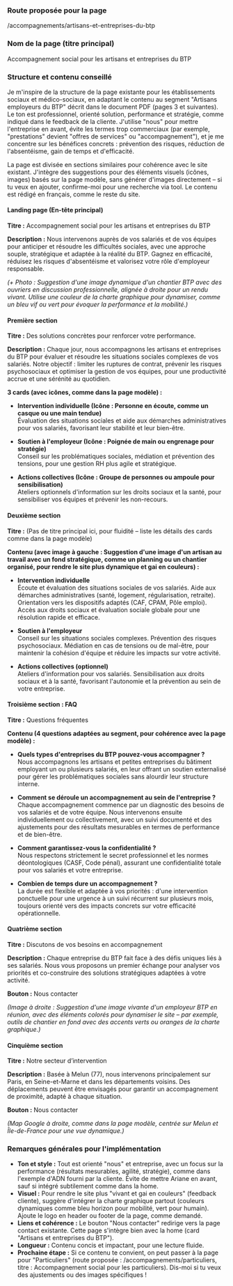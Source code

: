 ### Route proposée pour la page
/accompagnements/artisans-et-entreprises-du-btp

### Nom de la page (titre principal)
Accompagnement social pour les artisans et entreprises du BTP

### Structure et contenu conseillé
Je m'inspire de la structure de la page existante pour les établissements sociaux et médico-sociaux, en adaptant le contenu au segment "Artisans employeurs du BTP" décrit dans le document PDF (pages 3 et suivantes). Le ton est professionnel, orienté solution, performance et stratégie, comme indiqué dans le feedback de la cliente. J'utilise "nous" pour mettre l'entreprise en avant, évite les termes trop commerciaux (par exemple, "prestations" devient "offres de services" ou "accompagnement"), et je me concentre sur les bénéfices concrets : prévention des risques, réduction de l'absentéisme, gain de temps et d'efficacité.

La page est divisée en sections similaires pour cohérence avec le site existant. J'intègre des suggestions pour des éléments visuels (icônes, images) basés sur la page modèle, sans générer d'images directement – si tu veux en ajouter, confirme-moi pour une recherche via tool. Le contenu est rédigé en français, comme le reste du site.

#### Landing page (En-tête principal)
**Titre :** Accompagnement social pour les artisans et entreprises du BTP

**Description :** Nous intervenons auprès de vos salariés et de vos équipes pour anticiper et résoudre les difficultés sociales, avec une approche souple, stratégique et adaptée à la réalité du BTP. Gagnez en efficacité, réduisez les risques d'absentéisme et valorisez votre rôle d'employeur responsable.

*(+ Photo : Suggestion d'une image dynamique d'un chantier BTP avec des ouvriers en discussion professionnelle, alignée à droite pour un rendu vivant. Utilise une couleur de la charte graphique pour dynamiser, comme un bleu vif ou vert pour évoquer la performance et la mobilité.)*

#### Première section
**Titre :** Des solutions concrètes pour renforcer votre performance.

**Description :** Chaque jour, nous accompagnons les artisans et entreprises du BTP pour évaluer et résoudre les situations sociales complexes de vos salariés. Notre objectif : limiter les ruptures de contrat, prévenir les risques psychosociaux et optimiser la gestion de vos équipes, pour une productivité accrue et une sérénité au quotidien.

**3 cards (avec icônes, comme dans la page modèle) :**
- **Intervention individuelle (Icône : Personne en écoute, comme un casque ou une main tendue)**  
  Évaluation des situations sociales et aide aux démarches administratives pour vos salariés, favorisant leur stabilité et leur bien-être.

- **Soutien à l'employeur (Icône : Poignée de main ou engrenage pour stratégie)**  
  Conseil sur les problématiques sociales, médiation et prévention des tensions, pour une gestion RH plus agile et stratégique.

- **Actions collectives (Icône : Groupe de personnes ou ampoule pour sensibilisation)**  
  Ateliers optionnels d'information sur les droits sociaux et la santé, pour sensibiliser vos équipes et prévenir les non-recours.

#### Deuxième section
**Titre :** (Pas de titre principal ici, pour fluidité – liste les détails des cards comme dans la page modèle)

**Contenu (avec image à gauche : Suggestion d'une image d'un artisan au travail avec un fond stratégique, comme un planning ou un chantier organisé, pour rendre le site plus dynamique et gai en couleurs) :**
- **Intervention individuelle**  
  Écoute et évaluation des situations sociales de vos salariés. Aide aux démarches administratives (santé, logement, régularisation, retraite). Orientation vers les dispositifs adaptés (CAF, CPAM, Pôle emploi). Accès aux droits sociaux et évaluation sociale globale pour une résolution rapide et efficace.

- **Soutien à l'employeur**  
  Conseil sur les situations sociales complexes. Prévention des risques psychosociaux. Médiation en cas de tensions ou de mal-être, pour maintenir la cohésion d'équipe et réduire les impacts sur votre activité.

- **Actions collectives (optionnel)**  
  Ateliers d'information pour vos salariés. Sensibilisation aux droits sociaux et à la santé, favorisant l'autonomie et la prévention au sein de votre entreprise.

#### Troisième section : FAQ
**Titre :** Questions fréquentes

**Contenu (4 questions adaptées au segment, pour cohérence avec la page modèle) :**
- **Quels types d'entreprises du BTP pouvez-vous accompagner ?**  
  Nous accompagnons les artisans et petites entreprises du bâtiment employant un ou plusieurs salariés, en leur offrant un soutien externalisé pour gérer les problématiques sociales sans alourdir leur structure interne.

- **Comment se déroule un accompagnement au sein de l'entreprise ?**  
  Chaque accompagnement commence par un diagnostic des besoins de vos salariés et de votre équipe. Nous intervenons ensuite individuellement ou collectivement, avec un suivi documenté et des ajustements pour des résultats mesurables en termes de performance et de bien-être.

- **Comment garantissez-vous la confidentialité ?**  
  Nous respectons strictement le secret professionnel et les normes déontologiques (CASF, Code pénal), assurant une confidentialité totale pour vos salariés et votre entreprise.

- **Combien de temps dure un accompagnement ?**  
  La durée est flexible et adaptée à vos priorités : d'une intervention ponctuelle pour une urgence à un suivi récurrent sur plusieurs mois, toujours orienté vers des impacts concrets sur votre efficacité opérationnelle.

#### Quatrième section
**Titre :** Discutons de vos besoins en accompagnement

**Description :** Chaque entreprise du BTP fait face à des défis uniques liés à ses salariés. Nous vous proposons un premier échange pour analyser vos priorités et co-construire des solutions stratégiques adaptées à votre activité.

**Bouton :** Nous contacter

*(Image à droite : Suggestion d'une image vivante d'un employeur BTP en réunion, avec des éléments colorés pour dynamiser le site – par exemple, outils de chantier en fond avec des accents verts ou oranges de la charte graphique.)*

#### Cinquième section
**Titre :** Notre secteur d’intervention

**Description :** Basée à Melun (77), nous intervenons principalement sur Paris, en Seine-et-Marne et dans les départements voisins. Des déplacements peuvent être envisagés pour garantir un accompagnement de proximité, adapté à chaque situation.

**Bouton :** Nous contacter

*(Map Google à droite, comme dans la page modèle, centrée sur Melun et Île-de-France pour une vue dynamique.)*

### Remarques générales pour l'implémentation
- **Ton et style :** Tout est orienté "nous" et entreprise, avec un focus sur la performance (résultats mesurables, agilité, stratégie), comme dans l'exemple d'ADN fourni par la cliente. Évite de mettre Ariane en avant, sauf si intégré subtilement comme dans la home.
- **Visuel :** Pour rendre le site plus "vivant et gai en couleurs" (feedback cliente), suggère d'intégrer la charte graphique partout (couleurs dynamiques comme bleu horizon pour mobilité, vert pour humain). Ajoute le logo en header ou footer de la page, comme demandé.
- **Liens et cohérence :** Le bouton "Nous contacter" redirige vers la page contact existante. Cette page s'intègre bien avec la home (card "Artisans et entreprises du BTP").
- **Longueur :** Contenu concis et impactant, pour une lecture fluide.
- **Prochaine étape :** Si ce contenu te convient, on peut passer à la page pour "Particuliers" (route proposée : /accompagnements/particuliers, titre : Accompagnement social pour les particuliers). Dis-moi si tu veux des ajustements ou des images spécifiques !
